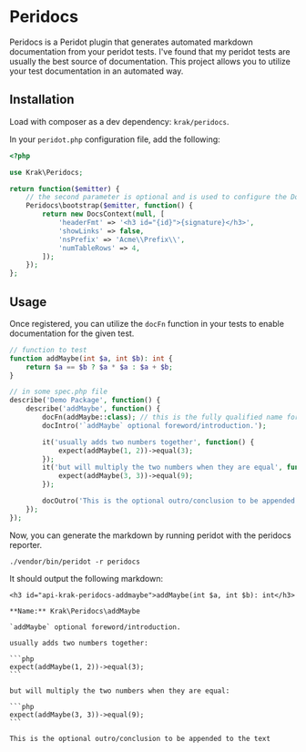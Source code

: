 # Peridocs

Peridocs is a Peridot plugin that generates automated markdown documentation from your peridot tests. I've found that my peridot tests are usually the best source of documentation. This project allows you to utilize your test documentation in an automated way.

## Installation

Load with composer as a dev dependency: `krak/peridocs`.

In your `peridot.php` configuration file, add the following:

```php
<?php

use Krak\Peridocs;

return function($emitter) {
    // the second parameter is optional and is used to configure the DocsContext
    Peridocs\bootstrap($emitter, function() {
        return new DocsContext(null, [
            'headerFmt' => '<h3 id="{id}">{signature}</h3>',
            'showLinks' => false,
            'nsPrefix' => 'Acme\\Prefix\\',
            'numTableRows' => 4,
        ]);
    });
};
```

## Usage

Once registered, you can utilize the `docFn` function in your tests to enable documentation for the given test.

```php
// function to test
function addMaybe(int $a, int $b): int {
    return $a == $b ? $a * $a : $a + $b;
}

// in some spec.php file
describe('Demo Package', function() {
    describe('addMaybe', function() {
        docFn(addMaybe::class); // this is the fully qualified name for the function e.g. 'Acme\Prefix\addMaybe'
        docIntro('`addMaybe` optional foreword/introduction.');

        it('usually adds two numbers together', function() {
            expect(addMaybe(1, 2))->equal(3);
        });
        it('but will multiply the two numbers when they are equal', function() {
            expect(addMaybe(3, 3))->equal(9);
        });

        docOutro('This is the optional outro/conclusion to be appended to the text');
    });
});
```

Now, you can generate the markdown by running peridot with the peridocs reporter.

```
./vendor/bin/peridot -r peridocs
```

It should output the following markdown:

    <h3 id="api-krak-peridocs-addmaybe">addMaybe(int $a, int $b): int</h3>

    **Name:** Krak\Peridocs\addMaybe

    `addMaybe` optional foreword/introduction.

    usually adds two numbers together:

    ```php
    expect(addMaybe(1, 2))->equal(3);
    ```

    but will multiply the two numbers when they are equal:

    ```php
    expect(addMaybe(3, 3))->equal(9);
    ```

    This is the optional outro/conclusion to be appended to the text
